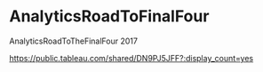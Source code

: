 # AnalyticsRoadToFinalFour
AnalyticsRoadToTheFinalFour 2017

https://public.tableau.com/shared/DN9PJ5JFF?:display_count=yes
